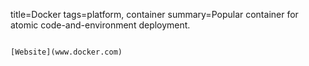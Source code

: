 title=Docker
tags=platform, container
summary=Popular container for atomic code-and-environment deployment.
~~~~~~

[Website](www.docker.com)

